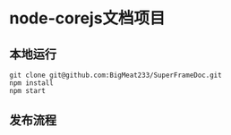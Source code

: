# node-corejs文档项目

## 本地运行

```shell
git clone git@github.com:BigMeat233/SuperFrameDoc.git
npm install
npm start
```

## 发布流程

```shell

```
